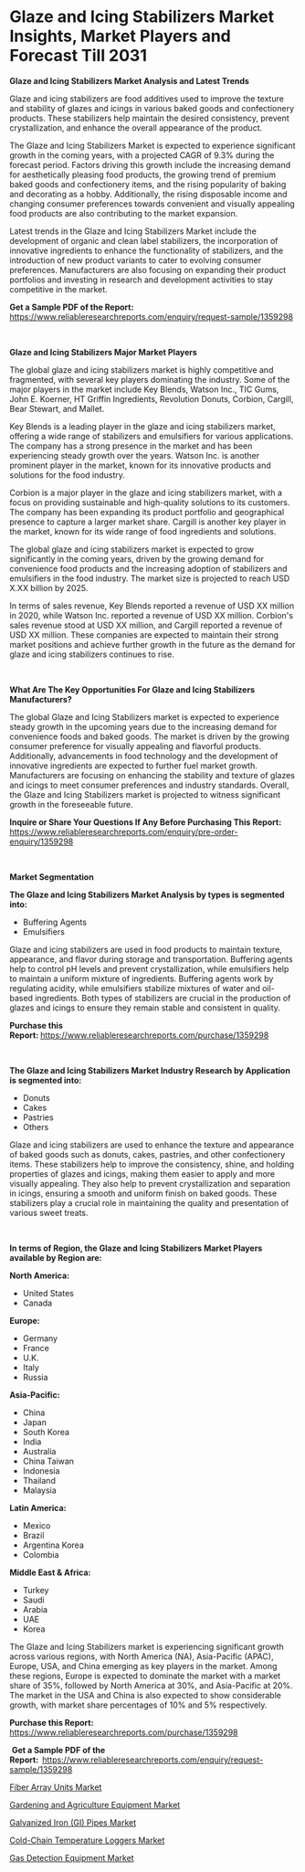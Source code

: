 <p><h1>Glaze and Icing Stabilizers Market Insights, Market Players and Forecast Till 2031</h1></p><p><strong>Glaze and Icing Stabilizers Market Analysis and Latest Trends</strong></p>
<p><p>Glaze and icing stabilizers are food additives used to improve the texture and stability of glazes and icings in various baked goods and confectionery products. These stabilizers help maintain the desired consistency, prevent crystallization, and enhance the overall appearance of the product.</p><p>The Glaze and Icing Stabilizers Market is expected to experience significant growth in the coming years, with a projected CAGR of 9.3% during the forecast period. Factors driving this growth include the increasing demand for aesthetically pleasing food products, the growing trend of premium baked goods and confectionery items, and the rising popularity of baking and decorating as a hobby. Additionally, the rising disposable income and changing consumer preferences towards convenient and visually appealing food products are also contributing to the market expansion.</p><p>Latest trends in the Glaze and Icing Stabilizers Market include the development of organic and clean label stabilizers, the incorporation of innovative ingredients to enhance the functionality of stabilizers, and the introduction of new product variants to cater to evolving consumer preferences. Manufacturers are also focusing on expanding their product portfolios and investing in research and development activities to stay competitive in the market.</p></p>
<p><strong>Get a Sample PDF of the Report:&nbsp;</strong> <a href="https://www.reliableresearchreports.com/enquiry/request-sample/1359298">https://www.reliableresearchreports.com/enquiry/request-sample/1359298</a></p>
<p>&nbsp;</p>
<p><strong>Glaze and Icing Stabilizers Major Market Players</strong></p>
<p><p>The global glaze and icing stabilizers market is highly competitive and fragmented, with several key players dominating the industry. Some of the major players in the market include Key Blends, Watson Inc., TIC Gums, John E. Koerner, HT Griffin Ingredients, Revolution Donuts, Corbion, Cargill, Bear Stewart, and Mallet.</p><p>Key Blends is a leading player in the glaze and icing stabilizers market, offering a wide range of stabilizers and emulsifiers for various applications. The company has a strong presence in the market and has been experiencing steady growth over the years. Watson Inc. is another prominent player in the market, known for its innovative products and solutions for the food industry.</p><p>Corbion is a major player in the glaze and icing stabilizers market, with a focus on providing sustainable and high-quality solutions to its customers. The company has been expanding its product portfolio and geographical presence to capture a larger market share. Cargill is another key player in the market, known for its wide range of food ingredients and solutions.</p><p>The global glaze and icing stabilizers market is expected to grow significantly in the coming years, driven by the growing demand for convenience food products and the increasing adoption of stabilizers and emulsifiers in the food industry. The market size is projected to reach USD X.XX billion by 2025.</p><p>In terms of sales revenue, Key Blends reported a revenue of USD XX million in 2020, while Watson Inc. reported a revenue of USD XX million. Corbion's sales revenue stood at USD XX million, and Cargill reported a revenue of USD XX million. These companies are expected to maintain their strong market positions and achieve further growth in the future as the demand for glaze and icing stabilizers continues to rise.</p></p>
<p>&nbsp;</p>
<p><strong>What Are The Key Opportunities For Glaze and Icing Stabilizers Manufacturers?</strong></p>
<p><p>The global Glaze and Icing Stabilizers market is expected to experience steady growth in the upcoming years due to the increasing demand for convenience foods and baked goods. The market is driven by the growing consumer preference for visually appealing and flavorful products. Additionally, advancements in food technology and the development of innovative ingredients are expected to further fuel market growth. Manufacturers are focusing on enhancing the stability and texture of glazes and icings to meet consumer preferences and industry standards. Overall, the Glaze and Icing Stabilizers market is projected to witness significant growth in the foreseeable future.</p></p>
<p><strong>Inquire or Share Your Questions If Any Before Purchasing This Report:</strong> <a href="https://www.reliableresearchreports.com/enquiry/pre-order-enquiry/1359298">https://www.reliableresearchreports.com/enquiry/pre-order-enquiry/1359298</a></p>
<p>&nbsp;</p>
<p><strong>Market Segmentation</strong></p>
<p><strong>The Glaze and Icing Stabilizers Market Analysis by types is segmented into:</strong></p>
<p><ul><li>Buffering Agents</li><li>Emulsifiers</li></ul></p>
<p><p>Glaze and icing stabilizers are used in food products to maintain texture, appearance, and flavor during storage and transportation. Buffering agents help to control pH levels and prevent crystallization, while emulsifiers help to maintain a uniform mixture of ingredients. Buffering agents work by regulating acidity, while emulsifiers stabilize mixtures of water and oil-based ingredients. Both types of stabilizers are crucial in the production of glazes and icings to ensure they remain stable and consistent in quality.</p></p>
<p><strong>Purchase this Report:&nbsp;</strong><a href="https://www.reliableresearchreports.com/purchase/1359298">https://www.reliableresearchreports.com/purchase/1359298</a></p>
<p>&nbsp;</p>
<p><strong>The Glaze and Icing Stabilizers Market Industry Research by Application is segmented into:</strong></p>
<p><ul><li>Donuts</li><li>Cakes</li><li>Pastries</li><li>Others</li></ul></p>
<p><p>Glaze and icing stabilizers are used to enhance the texture and appearance of baked goods such as donuts, cakes, pastries, and other confectionery items. These stabilizers help to improve the consistency, shine, and holding properties of glazes and icings, making them easier to apply and more visually appealing. They also help to prevent crystallization and separation in icings, ensuring a smooth and uniform finish on baked goods. These stabilizers play a crucial role in maintaining the quality and presentation of various sweet treats.</p></p>
<p>&nbsp;</p>
<p><strong>In terms of Region, the Glaze and Icing Stabilizers Market Players available by Region are:</strong></p>
<p>
    <p> <strong> North America: </strong>
        <ul>
            <li>United States</li>
            <li>Canada</li>
        </ul>
        </p> 
    <p> <strong> Europe: </strong>
        <ul>
            <li>Germany</li>
            <li>France</li>
            <li>U.K.</li>
            <li>Italy</li>
            <li>Russia</li>
        </ul>
        </p> 
    <p> <strong> Asia-Pacific: </strong>
        <ul>
            <li>China</li>
            <li>Japan</li>
            <li>South Korea</li>
            <li>India</li>
            <li>Australia</li>
            <li>China Taiwan</li>
            <li>Indonesia</li>
            <li>Thailand</li>
            <li>Malaysia</li>
        </ul>
        </p> 
    <p> <strong> Latin America: </strong>
        <ul>
            <li>Mexico</li>
            <li>Brazil</li>
            <li>Argentina Korea</li>
            <li>Colombia</li>
        </ul>
        </p> 
    <p> <strong> Middle East & Africa: </strong>
        <ul>
            <li>Turkey</li>
            <li>Saudi</li>
            <li>Arabia</li>
            <li>UAE</li>
            <li>Korea</li>
        </ul>
    </p>
    </p>
<p><p>The Glaze and Icing Stabilizers market is experiencing significant growth across various regions, with North America (NA), Asia-Pacific (APAC), Europe, USA, and China emerging as key players in the market. Among these regions, Europe is expected to dominate the market with a market share of 35%, followed by North America at 30%, and Asia-Pacific at 20%. The market in the USA and China is also expected to show considerable growth, with market share percentages of 10% and 5% respectively.</p></p>
<p><strong>Purchase this Report: </strong><a href="https://www.reliableresearchreports.com/purchase/1359298">https://www.reliableresearchreports.com/purchase/1359298</a></p>
<p>&nbsp;<strong>Get a Sample PDF of the Report:&nbsp;&nbsp;</strong><a href="https://www.reliableresearchreports.com/enquiry/request-sample/1359298">https://www.reliableresearchreports.com/enquiry/request-sample/1359298</a></p>
<p><strong></strong></p>
<p><p><a href="https://issuu.com/reportprime-2/docs/fiber-array-units-market-size-2030.pptx">Fiber Array Units Market</a></p><p><a href="https://github.com/Paul14Anderson63/Market-Research-Report-List-2/blob/main/gardening-and-agriculture-equipment-market.md">Gardening and Agriculture Equipment Market</a></p><p><a href="https://github.com/mabutironaldo/Market-Research-Report-List-3/blob/main/galvanized-iron-gi-pipes-market.md">Galvanized Iron (GI) Pipes Market</a></p><p><a href="https://issuu.com/reportprime-2/docs/cold-chain-temperature-loggers-market-size-2030.pp">Cold-Chain Temperature Loggers Market</a></p><p><a href="https://medium.com/@kimberlymay76/gas-detection-equipment-market-furnishes-information-on-market-share-market-trends-and-market-7988347dd3ab">Gas Detection Equipment Market</a></p></p>